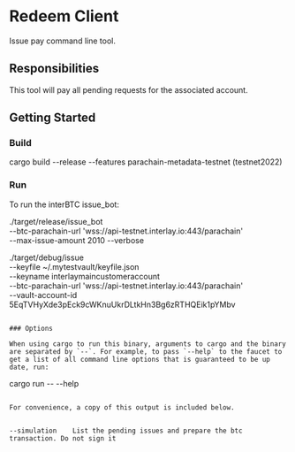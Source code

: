 # Redeem Client

Issue pay command line tool.

## Responsibilities

This tool will pay all pending requests for the associated account.

## Getting Started

### Build
cargo build --release --features parachain-metadata-testnet
 (testnet2022)

### Run
To run the interBTC issue_bot:

./target/release/issue_bot  \
--btc-parachain-url 'wss://api-testnet.interlay.io:443/parachain' \
--max-issue-amount 2010
--verbose

./target/debug/issue  \
--keyfile ~/.mytestvault/keyfile.json  \
--keyname interlaymaincustomeraccount  \
--btc-parachain-url 'wss://api-testnet.interlay.io:443/parachain' \
--vault-account-id 5EqTVHyXde3pEck9cWKnuUkrDLtkHn3Bg6zRTHQEik1pYMbv 
```

### Options

When using cargo to run this binary, arguments to cargo and the binary are separated by `--`. For example, to pass `--help` to the faucet to get a list of all command line options that is guaranteed to be up date, run:

```
cargo run -- --help
```

For convenience, a copy of this output is included below.
```
```

--simulation    List the pending issues and prepare the btc transaction. Do not sign it

